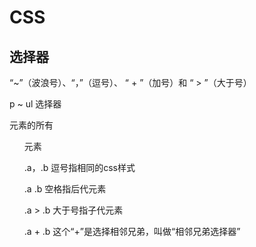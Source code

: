# CSS

## 选择器

“~”（波浪号）、“，”（逗号）、 “ + ”（加号）和 “ > ”（大于号）


p ~ ul 选择器 <p> 元素的所有 <ul> 元素

.a，.b 逗号指相同的css样式

.a .b 空格指后代元素

.a > .b 大于号指子代元素

.a + .b 这个“+”是选择相邻兄弟，叫做“相邻兄弟选择器”
